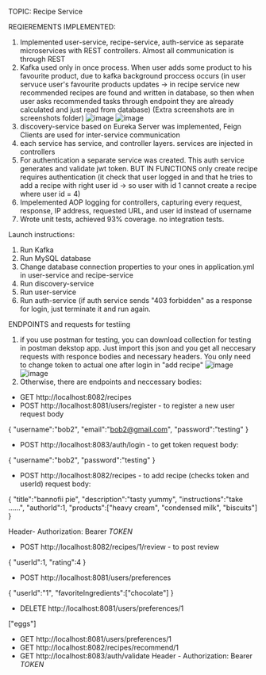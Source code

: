 TOPIC: Recipe Service

REQIEREMENTS IMPLEMENTED:
1) Implemented user-service, recipe-service, auth-service as separate microservices with REST controllers. Almost all communication is through REST
2) Kafka used only in once process. When user adds some product to his favourite product, due to kafka background proccess occurs (in user servuce user's favourite products updates -> in recipe service new recommended recipes are found and written in database, so then when user asks recommended tasks through endpoint they are already calculated and just read from database)
(Extra screenshots are in screenshots folder)
![image](https://github.com/user-attachments/assets/faf8347c-33dd-4420-892b-797334a1ca19)
![image](https://github.com/user-attachments/assets/44518fef-b6a8-41fd-8c2e-57a7127040af)
4) discovery-service based on Eureka Server was implemented, Feign Clients are used for inter-service communication
5) each service has service, and controller layers. services are injected in controllers
6) For authentication a separate service was created. This auth service generates and validate jwt token. BUT IN FUNCTIONS only create recipe requires authentication (it check that user logged in and that he tries to add a recipe with right user id -> so user with id 1 cannot create a recipe where user id = 4)
7) Impelemented AOP logging for controllers, capturing every request, response, IP address, requested URL, and user id instead of username
8) Wrote unit tests, achieved 93% coverage. no integration tests.


Launch instructions:
1) Run Kafka
2) Run MySQL database
3) Change database connection properties to your ones in application.yml in user-service and recipe-service
4) Run discovery-service
5) Run user-service
6) Run auth-service (if auth service sends "403 forbidden" as a response for login, just terminate it and run again.

ENDPOINTS and requests for testiing
1) if you use postman for testing, you can download collection for testing in postman dekstop app. Just import this json and you get all neccesary requests with responce bodies and necessary headers. You only need to change token to actual one after login in "add recipe"
![image](https://github.com/user-attachments/assets/2ee33097-48e2-4d56-ab3b-e11e52d00513)
![image](https://github.com/user-attachments/assets/9c016e66-d8a6-4862-a710-6246dea42f1a)
2) Otherwise, there are endpoints and neccessary bodies:
- GET http://localhost:8082/recipes
- POST http://localhost:8081/users/register   - to register a new user
  request body

{
    "username":"bob2",
    "email":"bob2@gmail.com",
    "password":"testing"
}
- POST http://localhost:8083/auth/login   - to get token
request body:

{
    "username":"bob2",
    "password":"testing"
}
- POST http://localhost:8082/recipes  - to add recipe (checks token and userId)
  request body:

{
    "title":"bannofii pie",
    "description":"tasty yummy",
    "instructions":"take ......",
    "authorId":1,
    "products":["heavy cream", "condensed milk", "biscuits"]
}

Header- Authorization: Bearer _TOKEN_

- POST http://localhost:8082/recipes/1/review  - to post review

{
    "userId":1,
    "rating":4
}

- POST http://localhost:8081/users/preferences

{
    "userId":"1",
    "favoriteIngredients":["chocolate"]
}
  
- DELETE http://localhost:8081/users/preferences/1

["eggs"]
  
- GET http://localhost:8081/users/preferences/1 
- GET http://localhost:8082/recipes/recommend/1
- GET http://localhost:8083/auth/validate    Header - Authorization: Bearer _TOKEN_ 

